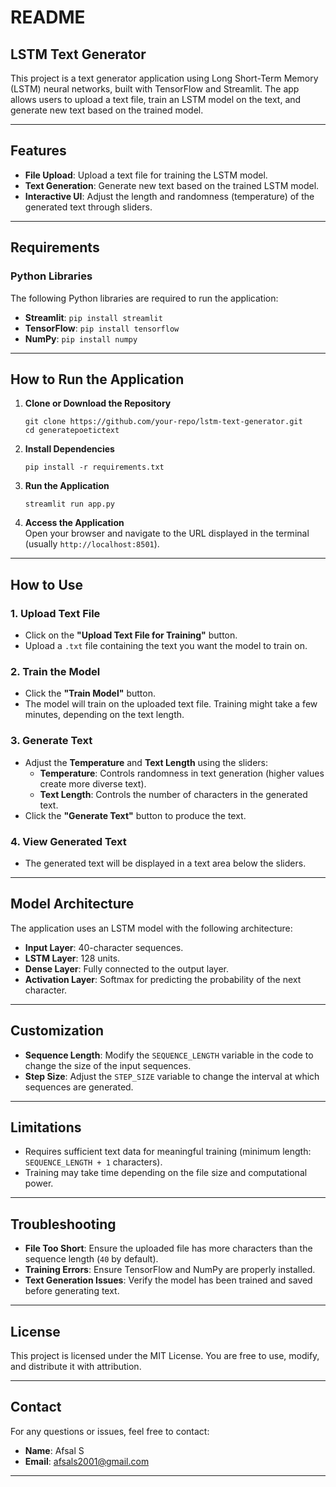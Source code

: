 
# README  

## **LSTM Text Generator**  

This project is a text generator application using Long Short-Term Memory (LSTM) neural networks, built with TensorFlow and Streamlit. The app allows users to upload a text file, train an LSTM model on the text, and generate new text based on the trained model.  

---  

## **Features**  

- **File Upload**: Upload a text file for training the LSTM model.  
- **Text Generation**: Generate new text based on the trained LSTM model.  
- **Interactive UI**: Adjust the length and randomness (temperature) of the generated text through sliders.  

---  

## **Requirements**  

### **Python Libraries**  
The following Python libraries are required to run the application:  

- **Streamlit**: `pip install streamlit`  
- **TensorFlow**: `pip install tensorflow`  
- **NumPy**: `pip install numpy`  

---  

## **How to Run the Application**  

1. **Clone or Download the Repository**  
   ```  
   git clone https://github.com/your-repo/lstm-text-generator.git  
   cd generatepoetictext  
   ```  

2. **Install Dependencies**  
   ```  
   pip install -r requirements.txt  
   ```  

3. **Run the Application**  
   ```  
   streamlit run app.py  
   ```  

4. **Access the Application**  
   Open your browser and navigate to the URL displayed in the terminal (usually `http://localhost:8501`).  

---  

## **How to Use**  

### **1. Upload Text File**  
- Click on the **"Upload Text File for Training"** button.  
- Upload a `.txt` file containing the text you want the model to train on.  

### **2. Train the Model**  
- Click the **"Train Model"** button.  
- The model will train on the uploaded text file. Training might take a few minutes, depending on the text length.  

### **3. Generate Text**  
- Adjust the **Temperature** and **Text Length** using the sliders:  
  - **Temperature**: Controls randomness in text generation (higher values create more diverse text).  
  - **Text Length**: Controls the number of characters in the generated text.  
- Click the **"Generate Text"** button to produce the text.  

### **4. View Generated Text**  
- The generated text will be displayed in a text area below the sliders.  

---  

## **Model Architecture**  

The application uses an LSTM model with the following architecture:  

- **Input Layer**: 40-character sequences.  
- **LSTM Layer**: 128 units.  
- **Dense Layer**: Fully connected to the output layer.  
- **Activation Layer**: Softmax for predicting the probability of the next character.  

---  

## **Customization**  

- **Sequence Length**: Modify the `SEQUENCE_LENGTH` variable in the code to change the size of the input sequences.  
- **Step Size**: Adjust the `STEP_SIZE` variable to change the interval at which sequences are generated.  

---  

## **Limitations**  

- Requires sufficient text data for meaningful training (minimum length: `SEQUENCE_LENGTH + 1` characters).  
- Training may take time depending on the file size and computational power.  

---  

## **Troubleshooting**  

- **File Too Short**: Ensure the uploaded file has more characters than the sequence length (`40` by default).  
- **Training Errors**: Ensure TensorFlow and NumPy are properly installed.  
- **Text Generation Issues**: Verify the model has been trained and saved before generating text.  

---  

## **License**  

This project is licensed under the MIT License. You are free to use, modify, and distribute it with attribution.  

---  

## **Contact**  

For any questions or issues, feel free to contact:  

- **Name**: Afsal S  
- **Email**: afsals2001@gmail.com  
---  
